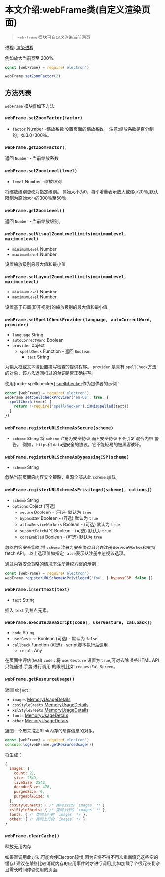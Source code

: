 # 本文介绍:webFrame类(自定义渲染页面)

> `web-frame` 模块可自定义渲染当前网页

进程: [渲染进程](../glossary.md#renderer-process)      

例如放大当前页至 200%.
```javascript
const {webFrame} = require('electron')

webFrame.setZoomFactor(2)
```

## 方法列表

`webFrame` 模块有如下方法:

### `webFrame.setZoomFactor(factor)`
* `factor` Number -缩放系数
设置页面的缩放系数。
注意:缩放系数是百分制的，如3.0=300％。

### `webFrame.getZoomFactor()`

返回 `Number` - 当前缩放系数

### `webFrame.setZoomLevel(level)`

* `level` Number -缩放级别

将缩放级别更改为指定级别。
原始大小为0，每个增量表示放大或缩小20％,默认限制为原始大小的300％至50％。

### `webFrame.getZoomLevel()`

返回 `Number` - 当前缩放级别。


### `webFrame.setVisualZoomLevelLimits(minimumLevel, maximumLevel)`

* `minimumLevel` Number
* `maximumLevel` Number

设置缩放级别的最大值和最小值.

### `webFrame.setLayoutZoomLevelLimits(minimumLevel, maximumLevel)`

* `minimumLevel` Number
* `maximumLevel` Number

设置基于布局(即非视觉)的缩放级别的最大值和最小值.

### `webFrame.setSpellCheckProvider(language, autoCorrectWord, provider)`

* `language` String
* `autoCorrectWord` Boolean
* `provider` Object
  * `spellCheck` Function - 返回 `Boolean`
    * `text` String

为输入框或文本域设置拼写检查的提供程序。
 `provider` 是具有 `spellCheck`方法的对象，该方法返回扫过的单词是否正确拼写。
 
使用[node-spellchecker] [spellchecker]作为提供者的示例：
```javascript
const {webFrame} = require('electron')
webFrame.setSpellCheckProvider('en-US', true, {
  spellCheck (text) {
    return !(require('spellchecker').isMisspelled(text))
  }
})
```

### `webFrame.registerURLSchemeAsSecure(scheme)`

* `scheme` String
将 `scheme` 注册为安全协议,而且安全协议不会引发 混合内容 警告。
例如， `https`和 `data`是安全的协议，它不能轻易的被黑客破坏。

### `webFrame.registerURLSchemeAsBypassingCSP(scheme)`

* `scheme` String

忽略当前页面的内容安全策略，资源全部从此 `scheme` 加载。

### `webFrame.registerURLSchemeAsPrivileged(scheme[, options])`

* `scheme` String
* `options` Object (可选)
  * `secure` Boolean - (可选) 默认为 `true`
  * `bypassCSP` Boolean - (可选) 默认为 `true`
  * `allowServiceWorkers` Boolean - (可选) 默认为 `true`
  * `supportFetchAPI` Boolean - (可选) 默认为 `true`
  * `corsEnabled` Boolean - (可选) 默认为 `true`

忽略内容安全策略,将 `scheme` 注册为安全协议且允许注册ServiceWorker和支持fetch API。
以上选项值如指定 `false`表示从注册中忽视该选项。

通过内容安全策略的情况下注册特权方案的示例：
```javascript
const {webFrame} = require('electron')
webFrame.registerURLSchemeAsPrivileged('foo', { bypassCSP: false })
```

### `webFrame.insertText(text)`

* `text` String

插入 `text` 到焦点元素。

### `webFrame.executeJavaScript(code[, userGesture, callback])`

* `code` String
* `userGesture` Boolean (可选) - 默认为 `false`.
* `callback` Function (可选) - script脚本执行后调用
  * `result` Any

在页面中评估(eval) `code` .
将 `userGesture` 设置为 `true`,可对去除 某些HTML API 只能通过 手势 进行调用 的限制,比如 `requestFullScreen`。

### `webFrame.getResourceUsage()`

返回 `Object`:

* `images` [MemoryUsageDetails](structures/memory-usage-details.md)
* `cssStyleSheets` [MemoryUsageDetails](structures/memory-usage-details.md)
* `xslStyleSheets` [MemoryUsageDetails](structures/memory-usage-details.md)
* `fonts` [MemoryUsageDetails](structures/memory-usage-details.md)
* `other` [MemoryUsageDetails](structures/memory-usage-details.md)

返回一个用来描述Blink内存的缓存信息的对象。

```javascript
const {webFrame} = require('electron')
console.log(webFrame.getResourceUsage())
```

将生成：
```javascript
{
  images: {
    count: 22,
    size: 2549,
    liveSize: 2542,
    decodedSize: 478,
    purgedSize: 0,
    purgeableSize: 0
  },
  cssStyleSheets: { /* 类同上行的 `images` */ },
  xslStyleSheets: { /* 类同上行的 `images` */ },
  fonts: { /* 类同上行的 `images` */ },
  other: { /* 类同上行的 `images` */ }
}
```

### `webFrame.clearCache()`

释放无用内存.

如果盲调用此方法,可能会使Electron较慢,因为它将不得不再次重新填充这些空的缓存!
建议在某些比较消耗内存的应用事件时才进行调用,比如加载了个很冗长复杂且需长时间停留使用的页面.

[spellchecker]: https://github.com/atom/node-spellchecker
